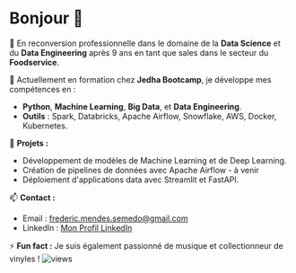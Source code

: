 # Bonjour 👋

🚀 En reconversion professionnelle dans le domaine de la **Data Science** et du **Data Engineering** après 9 ans en tant que sales dans le secteur du **Foodservice**.

🌱 Actuellement en formation chez **Jedha Bootcamp**, je développe mes compétences en :
- **Python**, **Machine Learning**, **Big Data**, et **Data Engineering**.
- **Outils** : Spark, Databricks, Apache Airflow, Snowflake, AWS, Docker, Kubernetes.

🔧 **Projets :**
- Développement de modèles de Machine Learning et de Deep Learning.
- Création de pipelines de données avec Apache Airflow - à venir
- Déploiement d'applications data avec Streamlit et FastAPI.

📫 **Contact :**
- Email : frederic.mendes.semedo@gmail.com
- LinkedIn : [Mon Profil LinkedIn](https://www.linkedin.com/in/frédéric-mendes-semedo/)

⚡ **Fun fact :** Je suis également passionné de musique et collectionneur de vinyles !
![views](https://rushter.com/counter.svg)
